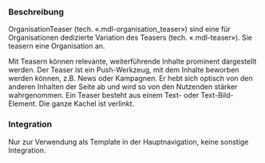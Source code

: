 ### Beschreibung
OrganisationTeaser (tech. «.mdl-organisation_teaser») sind eine für Organisationen dedizierte Variation des Teasers (tech. «.mdl-teaser»). Sie teasern eine Organisation an. 
 
Mit Teasern können relevante, weiterführende Inhalte prominent dargestellt werden. Der Teaser ist ein Push-Werkzeug, mit dem Inhalte beworben werden können, z.B. News oder Kampagnen. Er hebt sich optisch von den anderen Inhalten der Seite ab und wird so von den Nutzenden stärker wahrgenommen. Ein Teaser besteht aus einem Text- oder Text-Bild-Element. Die ganze Kachel ist verlinkt.



### Integration

Nur zur Verwendung als Template in der Hauptnavigation, keine sonstige Integration.
